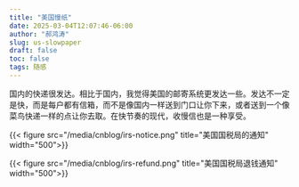 ```yaml
---
title: "美国慢纸"
date: 2025-03-04T12:07:46-06:00
author: "郝鸿涛"
slug: us-slowpaper
draft: false
toc: false
tags: 随感
---
```

国内的快递很发达。相比于国内，我觉得美国的邮寄系统更发达一些。发达不一定是快，而是每户都有信箱，而不是像国内一样送到门口让你下来，或者送到一个像菜鸟快递一样的点让你去取。在快节奏的现代，收慢信也是一种享受。

{{< figure src="/media/cnblog/irs-notice.png" title="美国国税局的通知" width="500">}}

{{< figure src="/media/cnblog/irs-refund.png" title="美国国税局退钱通知" width="500">}}